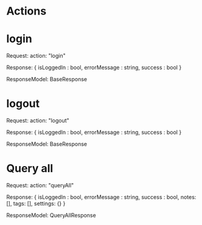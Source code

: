 # Actions

# login
Request:
	action: "login"

Response:
{
	isLoggedIn : bool,
	errorMessage : string,
	success : bool
}

ResponseModel: BaseResponse

# logout
Request:
	action: "logout"

Response:
{
	isLoggedIn : bool,
	errorMessage : string,
	success : bool
}

ResponseModel: BaseResponse

# Query all
Request:
	action: "queryAll"

Response:
{
	isLoggedIn : bool,
	errorMessage : string,
	success : bool,
	notes: [],
	tags: [],
	settings: {}
}

ResponseModel: QueryAllResponse


